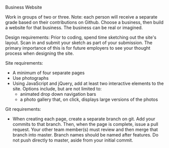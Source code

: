 Business Website

Work in groups of two or three. Note: each person will receive a separate grade based on their contributions on Github.
Choose a business, then build a website for that business. The business can be real or imagined.


Design requirements:
Prior to coding, spend time sketching out the site's layout. Scan in and submit your sketch as part of your submission. The primary importance of this is for future employers to see your thought process when designing the site.

Site requirements:
- A minimum of four separate pages
- Use photographs
- Using JavaScript and jQuery, add at least two interactive elements to the site. Options include, but are not limited to:
   - animated drop down navigation bars
   - a photo gallery that, on click, displays large versions of the photos

Git requirements:
- When creating each page, create a separate branch on git. Add your commits to that branch. Then, when the page is complete, issue a pull request. Your other team member(s) must review and then merge that branch into master. Branch names should be named after features. Do not push directly to master, aside from your initial commit.